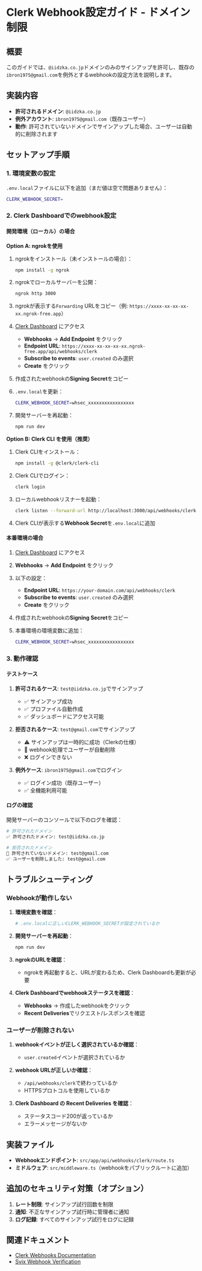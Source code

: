 # Clerk Webhook設定ガイド - ドメイン制限

## 概要

このガイドでは、`@iidzka.co.jp`ドメインのみのサインアップを許可し、既存の`ibron1975@gmail.com`を例外とするwebhookの設定方法を説明します。

## 実装内容

- **許可されるドメイン**: `@iidzka.co.jp`
- **例外アカウント**: `ibron1975@gmail.com`（既存ユーザー）
- **動作**: 許可されていないドメインでサインアップした場合、ユーザーは自動的に削除されます

## セットアップ手順

### 1. 環境変数の設定

`.env.local`ファイルに以下を追加（まだ値は空で問題ありません）：

```bash
CLERK_WEBHOOK_SECRET=
```

### 2. Clerk Dashboardでのwebhook設定

#### 開発環境（ローカル）の場合

**Option A: ngrokを使用**

1. ngrokをインストール（未インストールの場合）：
   ```bash
   npm install -g ngrok
   ```

2. ngrokでローカルサーバーを公開：
   ```bash
   ngrok http 3000
   ```

3. ngrokが表示する`Forwarding` URLをコピー（例: `https://xxxx-xx-xx-xx-xx.ngrok-free.app`）

4. [Clerk Dashboard](https://dashboard.clerk.com/) にアクセス
   - **Webhooks** → **Add Endpoint** をクリック
   - **Endpoint URL**: `https://xxxx-xx-xx-xx-xx.ngrok-free.app/api/webhooks/clerk`
   - **Subscribe to events**: `user.created` のみ選択
   - **Create** をクリック

5. 作成されたwebhookの**Signing Secret**をコピー

6. `.env.local`を更新：
   ```bash
   CLERK_WEBHOOK_SECRET=whsec_xxxxxxxxxxxxxxxxx
   ```

7. 開発サーバーを再起動：
   ```bash
   npm run dev
   ```

**Option B: Clerk CLI を使用（推奨）**

1. Clerk CLIをインストール：
   ```bash
   npm install -g @clerk/clerk-cli
   ```

2. Clerk CLIでログイン：
   ```bash
   clerk login
   ```

3. ローカルwebhookリスナーを起動：
   ```bash
   clerk listen --forward-url http://localhost:3000/api/webhooks/clerk
   ```

4. Clerk CLIが表示する**Webhook Secret**を`.env.local`に追加

#### 本番環境の場合

1. [Clerk Dashboard](https://dashboard.clerk.com/) にアクセス

2. **Webhooks** → **Add Endpoint** をクリック

3. 以下の設定：
   - **Endpoint URL**: `https://your-domain.com/api/webhooks/clerk`
   - **Subscribe to events**: `user.created` のみ選択
   - **Create** をクリック

4. 作成されたwebhookの**Signing Secret**をコピー

5. 本番環境の環境変数に追加：
   ```bash
   CLERK_WEBHOOK_SECRET=whsec_xxxxxxxxxxxxxxxxx
   ```

### 3. 動作確認

#### テストケース

1. **許可されるケース**: `test@iidzka.co.jp`でサインアップ
   - ✅ サインアップ成功
   - ✅ プロファイル自動作成
   - ✅ ダッシュボードにアクセス可能

2. **拒否されるケース**: `test@gmail.com`でサインアップ
   - ⚠️ サインアップは一時的に成功（Clerkの仕様）
   - 🚫 webhook処理でユーザーが自動削除
   - ❌ ログインできない

3. **例外ケース**: `ibron1975@gmail.com`でログイン
   - ✅ ログイン成功（既存ユーザー）
   - ✅ 全機能利用可能

#### ログの確認

開発サーバーのコンソールで以下のログを確認：

```bash
# 許可されたドメイン
✅ 許可されたドメイン: test@iidzka.co.jp

# 拒否されたドメイン
🚫 許可されていないドメイン: test@gmail.com
✅ ユーザーを削除しました: test@gmail.com
```

## トラブルシューティング

### Webhookが動作しない

1. **環境変数を確認**：
   ```bash
   # .env.localに正しいCLERK_WEBHOOK_SECRETが設定されているか
   ```

2. **開発サーバーを再起動**：
   ```bash
   npm run dev
   ```

3. **ngrokのURLを確認**：
   - ngrokを再起動すると、URLが変わるため、Clerk Dashboardも更新が必要

4. **Clerk Dashboardでwebhookステータスを確認**：
   - **Webhooks** → 作成したwebhookをクリック
   - **Recent Deliveries**でリクエスト/レスポンスを確認

### ユーザーが削除されない

1. **webhookイベントが正しく選択されているか確認**：
   - `user.created`イベントが選択されているか

2. **webhook URLが正しいか確認**：
   - `/api/webhooks/clerk`で終わっているか
   - HTTPSプロトコルを使用しているか

3. **Clerk Dashboard の Recent Deliveries を確認**：
   - ステータスコード200が返っているか
   - エラーメッセージがないか

## 実装ファイル

- **Webhookエンドポイント**: `src/app/api/webhooks/clerk/route.ts`
- **ミドルウェア**: `src/middleware.ts`（webhookをパブリックルートに追加）

## 追加のセキュリティ対策（オプション）

1. **レート制限**: サインアップ試行回数を制限
2. **通知**: 不正なサインアップ試行時に管理者に通知
3. **ログ記録**: すべてのサインアップ試行をログに記録

## 関連ドキュメント

- [Clerk Webhooks Documentation](https://clerk.com/docs/integrations/webhooks)
- [Svix Webhook Verification](https://docs.svix.com/receiving/verifying-payloads/how)
